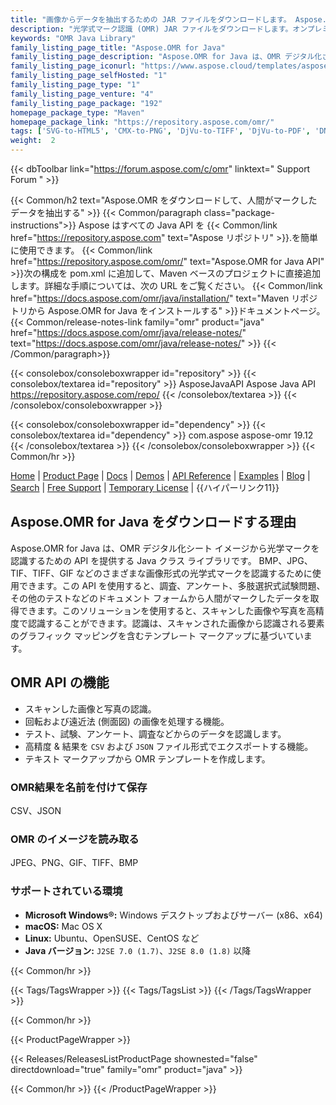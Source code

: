 ```yaml
---
title: "画像からデータを抽出するための JAR ファイルをダウンロードします。 Aspose.OMR"
description: "光学式マーク認識 (OMR) JAR ファイルをダウンロードします。オンプレミスの Java API を介して、デジタル化またはスキャンされた画像、写真、アンケート、試験からマークを認識して抽出します。"
keywords: "OMR Java Library"
family_listing_page_title: "Aspose.OMR for Java"
family_listing_page_description: "Aspose.OMR for Java は、OMR デジタル化されたシート イメージから光学マークを認識するための API です。 BMP、JPG、TIF、TIFF、GIF などのさまざまな画像フォーマットの光学式マークの認識に使用できます。この API を使用すると、調査、アンケート、多肢選択式試験問題、その他のテストなどのドキュメント フォームから人間がマークしたデータを取得できます。"
family_listing_page_iconurl: "https://www.aspose.cloud/templates/aspose/App_Themes/V3/images/omr/272x272/aspose_omr-for-java.png"
family_listing_page_selfHosted: "1"
family_listing_page_type: "1"
family_listing_page_venture: "4"
family_listing_page_package: "192"
homepage_package_type: "Maven"
homepage_package_link: "https://repository.aspose.com/omr/"
tags: ['SVG-to-HTML5', 'CMX-to-PNG', 'DjVu-to-TIFF', 'DjVu-to-PDF', 'DNG-to-JPEG', 'image-to-PSD', 'PSD-to-JPG', 'image-to-PSD', 'WMF-to-PNG']
weight:  2
---
```


{{< dbToolbar link="https://forum.aspose.com/c/omr" linktext=" Support Forum " >}}

{{< Common/h2 text="Aspose.OMR をダウンロードして、人間がマークしたデータを抽出する"  >}}
{{< Common/paragraph class="package-instructions">}}
Aspose はすべての Java API を
{{< Common/link href="https://repository.aspose.com" text="Aspose リポジトリ"  >}}.を簡単に使用できます。
{{< Common/link href="https://repository.aspose.com/omr/" text="Aspose.OMR for Java API"  >}}次の構成を pom.xml に追加して、Maven ベースのプロジェクトに直接追加します。詳細な手順については、次の URL をご覧ください。
{{< Common/link href="https://docs.aspose.com/omr/java/installation/" text="Maven リポジトリから Aspose.OMR for Java をインストールする"  >}}ドキュメントページ。
{{< Common/release-notes-link family="omr" product="java" href="https://docs.aspose.com/omr/java/release-notes/" text="https://docs.aspose.com/omr/java/release-notes/"  >}}
{{< /Common/paragraph>}}

{{< consolebox/consoleboxwrapper id="repository" >}}
   {{< consolebox/textarea id="repository" >}}
      <repository>
      <id>AsposeJavaAPI</id>
      <name>Aspose Java API</name>
      <url>https://repository.aspose.com/repo/</url>
      </repository>
   {{< /consolebox/textarea >}}
{{< /consolebox/consoleboxwrapper >}}

{{< consolebox/consoleboxwrapper id="dependency" >}}
   {{< consolebox/textarea id="dependency" >}}
      <dependency>
      <groupId>com.aspose</groupId>
      <artifactId>aspose-omr</artifactId>
      <version>19.12</version>
      </dependency>
   {{< /consolebox/textarea >}}
{{< /consolebox/consoleboxwrapper >}}
{{< Common/hr >}}

[Home](https://www.aspose.com/) | [Product Page](https://products.aspose.com/omr/java) | [Docs](https://docs.aspose.com/omr/java/) | [Demos](https://products.aspose.app/omr/family) | [API Reference](https://reference.aspose.com/omr/java) | [Examples](https://github.com/aspose-omr/Aspose.OMR-for-Java) | [Blog](https://blog.aspose.com/category/omr/) | [Search](https://search.aspose.com/) | [Free Support](https://forum.aspose.com/c/omr) | [Temporary License](https://purchase.aspose.com/temporary-license) | {{ハイパーリンク11}}

## Aspose.OMR for Java をダウンロードする理由

Aspose.OMR for Java は、OMR デジタル化シート イメージから光学マークを認識するための API を提供する Java クラス ライブラリです。 BMP、JPG、TIF、TIFF、GIF などのさまざまな画像形式の光学式マークを認識するために使用できます。この API を使用すると、調査、アンケート、多肢選択式試験問題、その他のテストなどのドキュメント フォームから人間がマークしたデータを取得できます。このソリューションを使用すると、スキャンした画像や写真を高精度で認識することができます。認識は、スキャンされた画像から認識される要素のグラフィック マッピングを含むテンプレート マークアップに基づいています。

## OMR API の機能

- スキャンした画像と写真の認識。
- 回転および遠近法 (側面図) の画像を処理する機能。
- テスト、試験、アンケート、調査などからのデータを認識します。
- 高精度 & 結果を `CSV` および `JSON` ファイル形式でエクスポートする機能。
- テキスト マークアップから OMR テンプレートを作成します。

### OMR結果を名前を付けて保存

CSV、JSON

### OMR のイメージを読み取る

JPEG、PNG、GIF、TIFF、BMP

### サポートされている環境

- **Microsoft Windows®:** Windows デスクトップおよびサーバー (x86、x64)
- **macOS:** Mac OS X
- **Linux:** Ubuntu、OpenSUSE、CentOS など
- **Java バージョン:** `J2SE 7.0 (1.7)`、`J2SE 8.0 (1.8)` 以降

{{< Common/hr >}}

{{< Tags/TagsWrapper >}}
 {{< Tags/TagsList >}}
{{< /Tags/TagsWrapper >}}

{{< Common/hr >}}

{{< ProductPageWrapper >}}
<!-- ReleasesListProductPage-->
   {{< Releases/ReleasesListProductPage shownested="false"  directdownload="true" family="omr" product="java" >}}
<!-- /ReleasesListProductPage-->
{{< Common/hr >}}
{{< /ProductPageWrapper >}}

